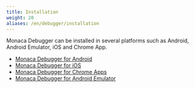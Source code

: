```yaml
---
title: Installation
weight: 20
aliases: /en/debugger/installation
---
```


Monaca Debugger can be installed in several platforms such as Android,
Android Emulator, iOS and Chrome App.

- [Monaca Debugger for Android](debugger_android)
- [Monaca Debugger for iOS](debugger_ios)
- [Monaca Debugger for Chrome Apps](debugger_chrome)
- [Monaca Debugger for Android Emulator](debugger_emulator)

